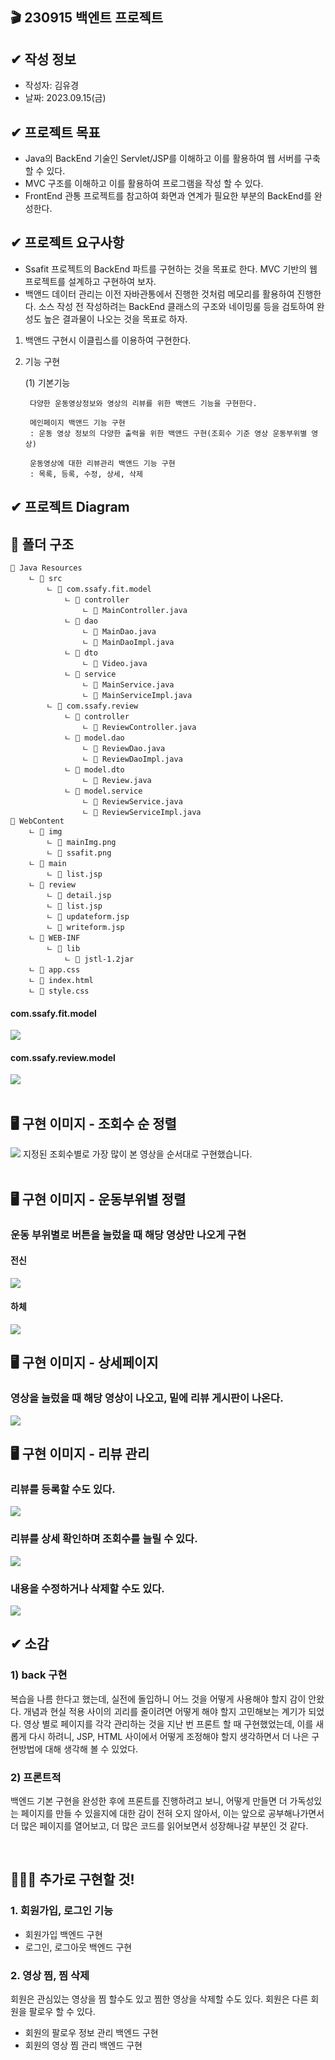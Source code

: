 ## 🎬 230915 백엔트 프로젝트

## ✔ 작성 정보

- 작성자: 김유경
- 날짜: 2023.09.15(금)

## ✔ 프로젝트 목표

- Java의 BackEnd 기술인 Servlet/JSP를 이해하고 이를 활용하여 웹 서버를 구축 할
  수 있다.
- MVC 구조를 이해하고 이를 활용하여 프로그램을 작성 할 수 있다.
- FrontEnd 관통 프로젝트를 참고하여 화면과 연계가 필요한 부분의 BackEnd를 완성한다.

## ✔ 프로젝트 요구사항

- Ssafit 프로젝트의 BackEnd 파트를 구현하는 것을 목표로 한다. MVC 기반의 웹
  프로젝트를 설계하고 구현하여 보자.
- 백앤드 데이터 관리는 이전 자바관통에서 진행한 것처럼 메모리를 활용하여
  진행한다. 소스 작성 전 작성하려는 BackEnd 클래스의 구조와 네이밍룰 등을
  검토하여 완성도 높은 결과물이 나오는 것을 목표로 하자.

1.  백앤드 구현시 이클립스를 이용하여 구현한다.
2.  기능 구현

    (1) 기본기능

         다양한 운동영상정보와 영상의 리뷰를 위한 백앤드 기능을 구현한다.

         메인페이지 백앤드 기능 구현
         : 운동 영상 정보의 다양한 출력을 위한 백앤드 구현(조회수 기준 영상 운동부위별 영상)

         운동영상에 대한 리뷰관리 백앤드 기능 구현
         : 목록, 등록, 수정, 상세, 삭제

## ✔ 프로젝트 Diagram

## 📂 폴더 구조

```
📂 Java Resources
    ㄴ 📂 src
        ㄴ 📂 com.ssafy.fit.model
            ㄴ 📂 controller
                ㄴ 📄 MainController.java
            ㄴ 📂 dao
                ㄴ 📄 MainDao.java
                ㄴ 📄 MainDaoImpl.java
            ㄴ 📂 dto
                ㄴ 📄 Video.java
            ㄴ 📂 service
                ㄴ 📄 MainService.java
                ㄴ 📄 MainServiceImpl.java
        ㄴ 📂 com.ssafy.review
            ㄴ 📂 controller
                ㄴ 📄 ReviewController.java
            ㄴ 📂 model.dao
                ㄴ 📄 ReviewDao.java
                ㄴ 📄 ReviewDaoImpl.java
            ㄴ 📂 model.dto
                ㄴ 📄 Review.java
            ㄴ 📂 model.service
                ㄴ 📄 ReviewService.java
                ㄴ 📄 ReviewServiceImpl.java
📂 WebContent
    ㄴ 📂 img
        ㄴ 🎨 mainImg.png
        ㄴ 🎨 ssafit.png
    ㄴ 📂 main
        ㄴ 📄 list.jsp
    ㄴ 📂 review
        ㄴ 📄 detail.jsp
        ㄴ 📄 list.jsp
        ㄴ 📄 updateform.jsp
        ㄴ 📄 writeform.jsp
    ㄴ 📂 WEB-INF
        ㄴ 📂 lib
            ㄴ 💾 jstl-1.2jar
    ㄴ 📄 app.css
    ㄴ 📄 index.html
    ㄴ 📄 style.css

```
#### com.ssafy.fit.model
<img src = "현아_assets/com.ssafy.fit.model의 ClassDiagram.gif">

<br>

#### com.ssafy.review.model
<img src = "현아_assets/com.ssafy.review.model의 ClassDiagram.gif">

<br>
<br>

## 🖥 구현 이미지 - 조회수 순 정렬
<img src = "유경_assets/구현_최근가장많이.png">
지정된 조회수별로 가장 많이 본 영상을 순서대로 구현했습니다.
<br>
<br>


## 🖥 구현 이미지 - 운동부위별 정렬
### 운동 부위별로 버튼을 눌렀을 때 해당 영상만 나오게 구현
#### 전신
<img src = "유경_assets/구현_운동_전신.png">

<br>

#### 하체
<img src = "유경_assets/구현_운동_하체.png">


## 🖥 구현 이미지 - 상세페이지
### 영상을 눌렀을 때 해당 영상이 나오고, 밑에 리뷰 게시판이 나온다.
<img src = "유경_assets/운동영상리뷰관리.png">

<br>

## 🖥 구현 이미지 - 리뷰 관리
### 리뷰를 등록할 수도 있다.
<img src = "유경_assets/리뷰등록.png">



### 리뷰를 상세 확인하며 조회수를 늘릴 수 있다.
<img src = "유경_assets/리뷰 상세 보기.png">

### 내용을 수정하거나 삭제할 수도 있다.
<img src = "유경_assets/내용수정.png">

<br>

## ✔ 소감

### 1) back 구현
복습을 나름 한다고 했는데, 실전에 돌입하니 어느 것을 어떻게 사용해야 할지 감이 안왔다. 개념과 현실 적용 사이의 괴리를 줄이려면 어떻게 해야 할지 고민해보는 계기가 되었다.
영상 별로 페이지를 각각 관리하는 것을 지난 번 프론트 할 때 구현했었는데, 이를 새롭게 다시 하려니, JSP, HTML 사이에서 어떻게 조정해야 할지 생각하면서 더 나은 구현방법에 대해 생각해 볼 수 있었다.

### 2) 프론트적
백엔드 기본 구현을 완성한 후에 프론트를 진행하려고 보니, 어떻게 만들면 더 가독성있는 페이지를 만들 수 있을지에 대한 감이 전혀 오지 않아서, 이는 앞으로 공부해나가면서 더 많은 페이지를 열어보고, 더 많은 코드를 읽어보면서 성장해나갈 부분인 것 같다.

<br>




## 🙋🏻‍♀️ 추가로 구현할 것!

### 1. 회원가입, 로그인 기능

- 회원가입 백엔드 구현
- 로그인, 로그아웃 백엔드 구현


### 2. 영상 찜, 찜 삭제
회원은 관심있는 영상을 찜 할수도 있고 찜한 영상을 삭제할 수도 있다.
회원은 다른 회원을 팔로우 할 수 있다.

- 회원의 팔로우 정보 관리 백엔드 구현
- 회원의 영상 찜 관리 백엔드 구현
